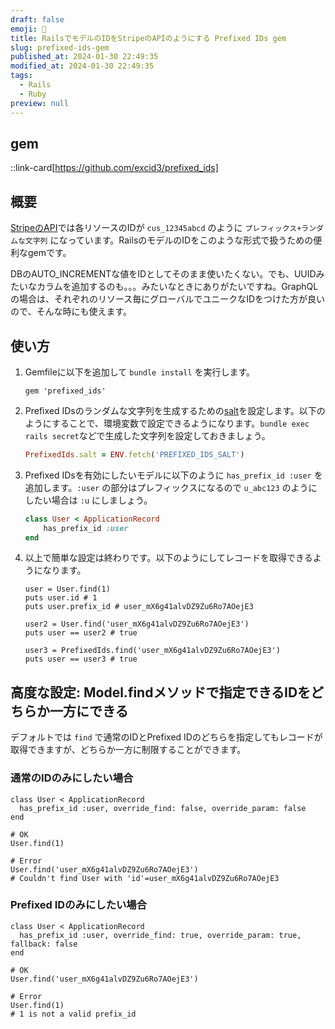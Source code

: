```yaml
---
draft: false
emoji: 🌽
title: RailsでモデルのIDをStripeのAPIのようにする Prefixed IDs gem
slug: prefixed-ids-gem
published_at: 2024-01-30 22:49:35
modified_at: 2024-01-30 22:49:35
tags:
  - Rails
  - Ruby
preview: null
---
```


## gem

::link-card[https://github.com/excid3/prefixed_ids]

## 概要

[StripeのAPI](https://stripe.com/docs/api/customers/object)では各リソースのIDが `cus_12345abcd` のように `プレフィックス+ランダムな文字列` になっています。RailsのモデルのIDをこのような形式で扱うための便利なgemです。

DBのAUTO_INCREMENTな値をIDとしてそのまま使いたくない。でも、UUIDみたいなカラムを追加するのも。。。みたいなときにありがたいですね。GraphQLの場合は、それぞれのリソース毎にグローバルでユニークなIDをつけた方が良いので、そんな時にも使えます。

## 使い方

1. Gemfileに以下を追加して `bundle install` を実行します。

   ```ruby:Gemfile
   gem 'prefixed_ids'
   ```

2. Prefixed IDsのランダムな文字列を生成するための[salt](https://github.com/excid3/prefixed_ids?tab=readme-ov-file#salt)を設定します。以下のようにすることで、環境変数で設定できるようになります。`bundle exec rails secret`などで生成した文字列を設定しておきましょう。

   ```ruby:config/initializers/prefixed_ids.rb
   PrefixedIds.salt = ENV.fetch('PREFIXED_IDS_SALT')
   ```

3. Prefixed IDsを有効にしたいモデルに以下のように `has_prefix_id :user` を追加します。`:user` の部分はプレフィックスになるので `u_abc123` のようにしたい場合は `:u` にしましょう。

   ```ruby:app/models/user.rb
   class User < ApplicationRecord
       has_prefix_id :user
   end
   ```

4. 以上で簡単な設定は終わりです。以下のようにしてレコードを取得できるようになります。

   ```ruby:レコードを取得する
   user = User.find(1)
   puts user.id # 1
   puts user.prefix_id # user_mX6g41alvDZ9Zu6Ro7AOejE3

   user2 = User.find('user_mX6g41alvDZ9Zu6Ro7AOejE3')
   puts user == user2 # true

   user3 = PrefixedIds.find('user_mX6g41alvDZ9Zu6Ro7AOejE3')
   puts user == user3 # true
   ```

## 高度な設定: Model.findメソッドで指定できるIDをどちらか一方にできる

デフォルトでは `find` で通常のIDとPrefixed IDのどちらを指定してもレコードが取得できますが、どちらか一方に制限することができます。

### 通常のIDのみにしたい場合

```ruby:Prefixed IDのみにしたい場合
class User < ApplicationRecord
  has_prefix_id :user, override_find: false, override_param: false
end

# OK
User.find(1)

# Error
User.find('user_mX6g41alvDZ9Zu6Ro7AOejE3')
# Couldn't find User with 'id'=user_mX6g41alvDZ9Zu6Ro7AOejE3
```

### Prefixed IDのみにしたい場合

```ruby:Prefixed IDのみにしたい場合
class User < ApplicationRecord
  has_prefix_id :user, override_find: true, override_param: true, fallback: false
end

# OK
User.find('user_mX6g41alvDZ9Zu6Ro7AOejE3')

# Error
User.find(1)
# 1 is not a valid prefix_id
```
